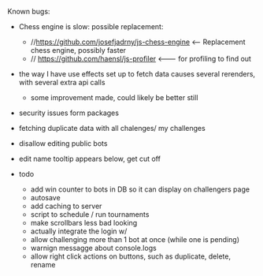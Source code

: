 Known bugs:
- Chess engine is slow: possible replacement:
    - //https://github.com/josefjadrny/js-chess-engine <-- Replacement chess engine, possibly faster
    - // https://github.com/haensl/js-profiler <--- for profiling to find out
- the way I have use effects set up to fetch data causes several rerenders, with several extra api calls
  - some improvement made, could likely be better still
- security issues form packages
- fetching duplicate data with all chalenges/ my challenges
- disallow editing public bots
- edit name tooltip appears below, get cut off

- todo
  - add win counter to bots in DB so it can display on challengers page
  - autosave
  - add caching to server
  - script to schedule / run tournaments
  - make scrollbars less bad looking
  - actually integrate the login w/
  - allow challenging more than 1 bot at once (while one is pending)
  - warnign messagge about console.logs
  - allow right click actions on buttons, such as duplicate, delete, rename

